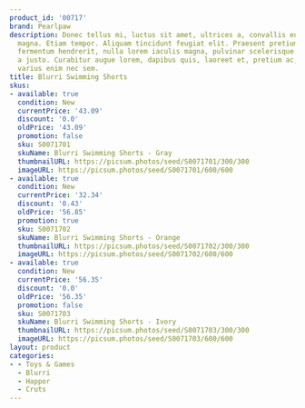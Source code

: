 ```yaml
---
product_id: '00717'
brand: Pearlpaw
description: Donec tellus mi, luctus sit amet, ultrices a, convallis eu, lorem. Donec
  magna. Etiam tempor. Aliquam tincidunt feugiat elit. Praesent pretium, mauris sed
  fermentum hendrerit, nulla lorem iaculis magna, pulvinar scelerisque urna tellus
  a justo. Curabitur augue lorem, dapibus quis, laoreet et, pretium ac, nisi. Donec
  varius enim nec sem.
title: Blurri Swimming Shorts
skus:
- available: true
  condition: New
  currentPrice: '43.09'
  discount: '0.0'
  oldPrice: '43.09'
  promotion: false
  sku: S0071701
  skuName: Blurri Swimming Shorts - Gray
  thumbnailURL: https://picsum.photos/seed/S0071701/300/300
  imageURL: https://picsum.photos/seed/S0071701/600/600
- available: true
  condition: New
  currentPrice: '32.34'
  discount: '0.43'
  oldPrice: '56.85'
  promotion: true
  sku: S0071702
  skuName: Blurri Swimming Shorts - Orange
  thumbnailURL: https://picsum.photos/seed/S0071702/300/300
  imageURL: https://picsum.photos/seed/S0071702/600/600
- available: true
  condition: New
  currentPrice: '56.35'
  discount: '0.0'
  oldPrice: '56.35'
  promotion: false
  sku: S0071703
  skuName: Blurri Swimming Shorts - Ivory
  thumbnailURL: https://picsum.photos/seed/S0071703/300/300
  imageURL: https://picsum.photos/seed/S0071703/600/600
layout: product
categories:
- - Toys & Games
  - Blurri
  - Happor
  - Cruts
---
```


